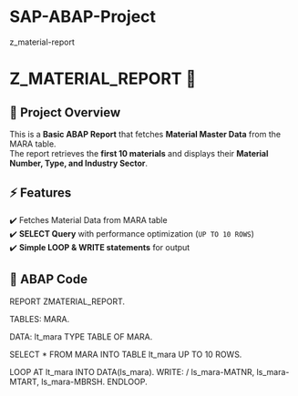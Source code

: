# SAP-ABAP-Project
z_material-report

# Z_MATERIAL_REPORT 🚀

## 📌 Project Overview  
This is a **Basic ABAP Report** that fetches **Material Master Data** from the MARA table.  
The report retrieves the **first 10 materials** and displays their **Material Number, Type, and Industry Sector**.

## ⚡ Features  
✔️ Fetches Material Data from MARA table  
✔️ **SELECT Query** with performance optimization (`UP TO 10 ROWS`)  
✔️ **Simple LOOP & WRITE statements** for output  

## 📜 ABAP Code 

REPORT ZMATERIAL_REPORT.

TABLES: MARA.

DATA: lt_mara TYPE TABLE OF MARA.

SELECT * FROM MARA INTO TABLE lt_mara UP TO 10 ROWS.

LOOP AT lt_mara INTO DATA(ls_mara).
  WRITE: / ls_mara-MATNR, ls_mara-MTART, ls_mara-MBRSH.
ENDLOOP.
